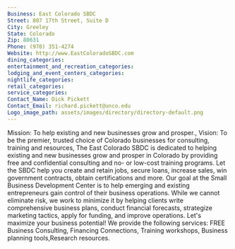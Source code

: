```yaml
---
Business: East Colorado SBDC
Street: 807 17th Street, Suite D
City: Greeley
State: Colorado
Zip: 80631
Phone: (970) 351-4274
Website: http://www.EastColoradoSBDC.com
dining_categories: 
entertainment_and_recreation_categories: 
lodging_and_event_centers_categories: 
nightlife_categories: 
retail_categories: 
service_categories: 
Contact_Name: Dick Pickett
Contact_Email: richard.pickett@unco.edu
Logo_image_path: assets/images/directory/directory-default.png
---
```

Mission: To help existing and new businesses grow and prosper., Vision: To be the premier, trusted choice of Colorado businesses for consulting, training and resources, The East Colorado SBDC is dedicated to helping existing and new businesses grow and prosper in Colorado by providing free and confidential consulting and no- or low-cost training programs. Let the SBDC help you create and retain jobs, secure loans, increase sales, win government contracts, obtain certifications and more. Our goal at the Small Business Development Center is to help emerging and existing entrepreneurs gain control of their business operations. While we cannot eliminate risk, we work to minimize it by helping clients write comprehensive business plans, conduct financial forecasts, strategize marketing tactics, apply for funding, and improve operations. Let's maximize your business potential! We provide the following services: FREE Business Consulting, Financing Connections, Training workshops, Business planning tools,Research resources.
